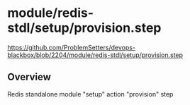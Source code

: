# module/redis-stdl/setup/provision.step

https://github.com/ProblemSetters/devops-blackbox/blob/2204/module/redis-stdl/setup/provision.step

## Overview

Redis standalone module "setup" action "provision" step


